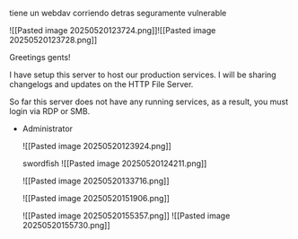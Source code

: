 tiene un webdav corriendo detras seguramente vulnerable 

![[Pasted image 20250520123724.png]]![[Pasted image 20250520123728.png]]

Greetings gents!

I have setup this server to host our production services.
I will be sharing changelogs and updates on the HTTP File Server.

So far this server does not have any running services, as a result, you must login via RDP or SMB.

- Administrator
  
  
  ![[Pasted image 20250520123924.png]]
  
  swordfish
  ![[Pasted image 20250520124211.png]]
  
  ![[Pasted image 20250520133716.png]]
  
  ![[Pasted image 20250520151906.png]]
  
  ![[Pasted image 20250520155357.png]]
  ![[Pasted image 20250520155730.png]]
